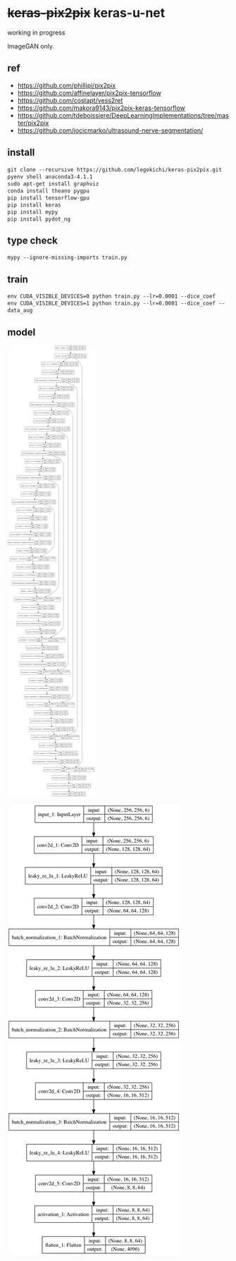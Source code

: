# ~~keras-pix2pix~~ keras-u-net

working in progress

ImageGAN only.

## ref

* https://github.com/phillipi/pix2pix
* https://github.com/affinelayer/pix2pix-tensorflow
* https://github.com/costapt/vess2ret
* https://github.com/makora9143/pix2pix-keras-tensorflow
* https://github.com/tdeboissiere/DeepLearningImplementations/tree/master/pix2pix
* https://github.com/jocicmarko/ultrasound-nerve-segmentation/

## install

```
git clone --recursive https://github.com/legokichi/keras-pix2pix.git
pyenv shell anaconda3-4.1.1
sudo apt-get install graphviz
conda install theano pygpu
pip install tensorflow-gpu
pip install keras
pip install mypy
pip install pydot_ng
```


## type check

```
mypy --ignore-missing-imports train.py 
```


## train


```
env CUDA_VISIBLE_DEVICES=0 python train.py --lr=0.0001 --dice_coef
env CUDA_VISIBLE_DEVICES=1 python train.py --lr=0.0001 --dice_coef --data_aug
```

## model

![unet](https://raw.githubusercontent.com/legokichi/keras-pix2pix/master/unet.png)

![disc](https://raw.githubusercontent.com/legokichi/keras-pix2pix/master/disc.png)
